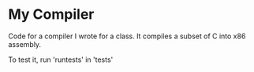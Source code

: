 # My Compiler

Code for a compiler I wrote for a class. It compiles a subset of C into x86 assembly.

To test it, run 'runtests' in 'tests'